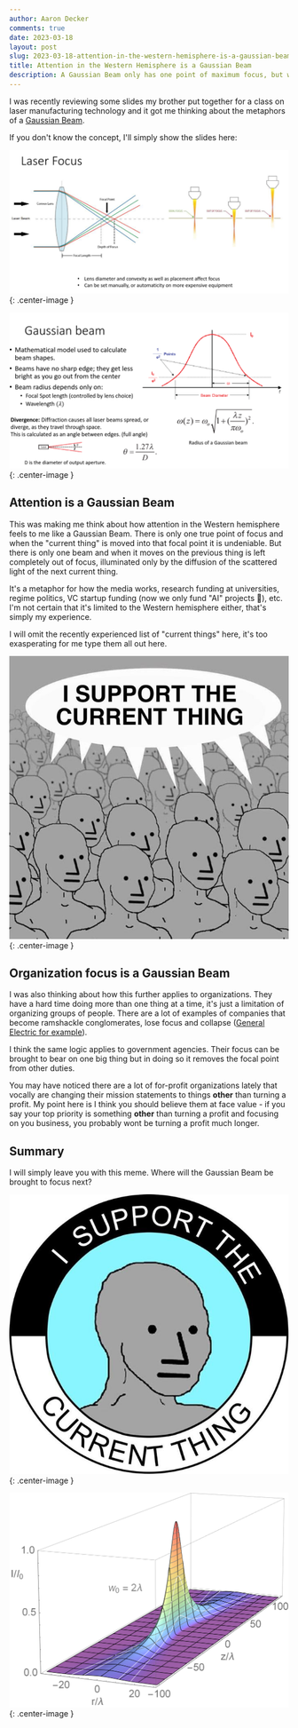 ```yaml
---
author: Aaron Decker
comments: true
date: 2023-03-18
layout: post
slug: 2023-03-18-attention-in-the-western-hemisphere-is-a-gaussian-beam
title: Attention in the Western Hemisphere is a Gaussian Beam
description: A Gaussian Beam only has one point of maximum focus, but when it is brought the bear upon a single point it's power is it's full potential
---
```


I was recently reviewing some slides my brother put together for a class on laser manufacturing technology and it got me thinking about the metaphors of a [Gaussian Beam](https://en.wikipedia.org/wiki/Gaussian_beam).

If you don't know the concept, I'll simply show the slides here:

![slide 1 gaussian beam](/images/blog/lasers/slide-1-gaussian-beam.png){: .center-image }

![slide 2 gaussian beam](/images/blog/lasers/slide-2-gaussian-beam.png){: .center-image }

## Attention is a Gaussian Beam

This was making me think about how attention in the Western hemisphere feels to me like a Gaussian Beam. There is only one true point of focus and when the "current thing" is moved into that focal point it is undeniable. But there is only one beam and when it moves on the previous thing is left completely out of focus, illuminated only by the diffusion of the scattered light of the next current thing.

It's a metaphor for how the media works, research funding at universities, regime politics, VC startup funding (now we only fund "AI" projects 🫠), etc. I'm not certain that it's limited to the Western hemisphere either, that's simply my experience.

I will omit the recently experienced list of "current things" here, it's too exasperating for me type them all out here.

![I support the current thing group meme](/images/blog/memes/i-support-the-current-thing-npc-group.jpg){: .center-image }

## Organization focus is a Gaussian Beam

I was also thinking about how this further applies to organizations. They have a hard time doing more than one thing at a time, it's just a limitation of organizing groups of people. There are a lot of examples of companies that become ramshackle conglomerates, lose focus and collapse ([General Electric for example](https://en.wikipedia.org/wiki/General_Electric)).

I think the same logic applies to government agencies. Their focus can be brought to bear on one big thing but in doing so it removes the focal point from other duties.

You may have noticed there are a lot of for-profit organizations lately that vocally are changing their mission statements to things **other** than turning a profit. My point here is I think you should believe them at face value - if you say your top priority is something **other** than turning a profit and focusing on you business, you probably wont be turning a profit much longer.

## Summary

I will simply leave you with this meme. Where will the Gaussian Beam be brought to focus next?

![I support the current thing meme single](/images/blog/memes/i-support-the-current-thing-single.jpeg){: .center-image }

![gaussian beam surface plot](/images/blog/lasers/Gaussian-beam_intensity_surfaceplot.png){: .center-image }
